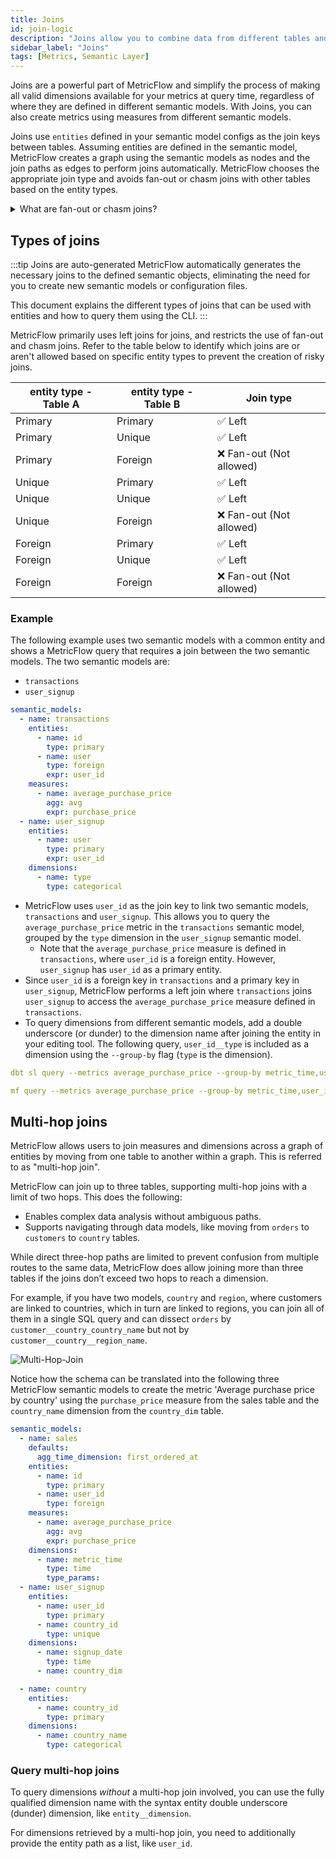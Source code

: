 ```yaml
---
title: Joins
id: join-logic
description: "Joins allow you to combine data from different tables and create new metrics"
sidebar_label: "Joins"
tags: [Metrics, Semantic Layer]
---
```


Joins are a powerful part of MetricFlow and simplify the process of making all valid dimensions available for your metrics at query time, regardless of where they are defined in different semantic models. With Joins, you can also create metrics using measures from different semantic models.

Joins use `entities` defined in your semantic model configs as the join keys between tables. Assuming entities are defined in the semantic model, MetricFlow creates a graph using the semantic models as nodes and the join paths as edges to perform joins automatically. MetricFlow chooses the appropriate join type and avoids fan-out or chasm joins with other tables based on the entity types.

<details>
  <summary>What are fan-out or chasm joins?</summary>
  <div>
    <div>&mdash; Fan-out joins are when one row in a table is joined to multiple rows in another table, resulting in more output rows than input rows.<br /><br />
    &mdash; Chasm joins are when two tables have a many-to-many relationship through an intermediate table, and the join results in duplicate or missing data. </div>
  </div>
</details>


## Types of joins

:::tip Joins are auto-generated
MetricFlow automatically generates the necessary joins to the defined semantic objects, eliminating the need for you to create new semantic models or configuration files.

This document explains the different types of joins that can be used with entities and how to query them using the CLI.
:::

MetricFlow primarily uses left joins for joins, and restricts the use of fan-out and chasm joins. Refer to the table below to identify which joins are or aren't allowed based on specific entity types to prevent the creation of risky joins.

| entity type - Table A | entity type - Table B | Join type            |
|---------------------------|---------------------------|----------------------|
| Primary                   | Primary                   | ✅ Left                 |
| Primary                   | Unique                    | ✅ Left                 |
| Primary                   | Foreign                   | ❌ Fan-out (Not allowed) |
| Unique                    | Primary                   | ✅ Left                 |
| Unique                    | Unique                    | ✅ Left                 |
| Unique                    | Foreign                   | ❌ Fan-out (Not allowed) |
| Foreign                   | Primary                   | ✅ Left                 |
| Foreign                   | Unique                    | ✅ Left                 |
| Foreign                   | Foreign                   | ❌ Fan-out (Not allowed) |   

### Example

The following example uses two semantic models with a common entity and shows a MetricFlow query that requires a join between the two semantic models. The two semantic models are:
- `transactions`
- `user_signup`

```yaml
semantic_models:
  - name: transactions
    entities:
      - name: id
        type: primary
      - name: user
        type: foreign
        expr: user_id
    measures:
      - name: average_purchase_price
        agg: avg
        expr: purchase_price
  - name: user_signup
    entities:
      - name: user
        type: primary
        expr: user_id
    dimensions:
      - name: type
        type: categorical
```

- MetricFlow uses `user_id` as the join key to link two semantic models, `transactions` and `user_signup`. This allows you to query the `average_purchase_price` metric in the `transactions` semantic model, grouped by the `type` dimension in the `user_signup` semantic model.
  - Note that the `average_purchase_price` measure is defined in `transactions`, where `user_id` is a foreign entity. However, `user_signup` has `user_id` as a primary entity. 
- Since `user_id` is a foreign key in `transactions` and a primary key in `user_signup`, MetricFlow performs a left join where `transactions` joins `user_signup` to access the `average_purchase_price` measure defined in `transactions`.
- To query dimensions from different semantic models, add a double underscore (or dunder) to the dimension name after joining the entity in your editing tool. The following query, `user_id__type` is included as a dimension using the `--group-by` flag (`type` is the dimension).

```yaml 
dbt sl query --metrics average_purchase_price --group-by metric_time,user_id__type # In dbt Cloud
```

```yaml 
mf query --metrics average_purchase_price --group-by metric_time,user_id__type # In dbt Core

```

## Multi-hop joins

MetricFlow allows users to join measures and dimensions across a graph of entities by moving from one table to another within a graph. This is referred to as "multi-hop join". 

MetricFlow can join up to three tables, supporting multi-hop joins with a limit of two hops. This does the following:
- Enables complex data analysis without ambiguous paths.
- Supports navigating through data models, like moving from `orders` to `customers` to `country` tables.

While direct three-hop paths are limited to prevent confusion from multiple routes to the same data, MetricFlow does allow joining more than three tables if the joins don’t exceed two hops to reach a dimension. 

For example, if you have two models, `country` and `region`, where customers are linked to countries, which in turn are linked to regions, you can join all of them in a single SQL query and can dissect `orders` by `customer__country_country_name` but not by `customer__country__region_name`.

![Multi-Hop-Join](/img/docs/building-a-dbt-project/multihop-diagram.png "Example schema for reference")

Notice how the schema can be translated into the following three MetricFlow semantic models to create the metric 'Average purchase price by country' using the `purchase_price` measure from the sales table and the `country_name` dimension from the `country_dim` table.

```yaml
semantic_models:
  - name: sales
    defaults:
      agg_time_dimension: first_ordered_at
    entities:
      - name: id
        type: primary
      - name: user_id
        type: foreign
    measures:
      - name: average_purchase_price
        agg: avg
        expr: purchase_price
    dimensions:
      - name: metric_time
        type: time
        type_params:
  - name: user_signup
    entities:
      - name: user_id
        type: primary
      - name: country_id
        type: unique
    dimensions:
      - name: signup_date
        type: time
      - name: country_dim

  - name: country
    entities:
      - name: country_id
        type: primary
    dimensions:
      - name: country_name
        type: categorical
```

### Query multi-hop joins


To query dimensions _without_ a multi-hop join involved, you can use the fully qualified dimension name with the syntax entity double underscore (dunder) dimension, like `entity__dimension`. 

For dimensions retrieved by a multi-hop join, you need to additionally provide the entity path as a list, like `user_id`.

